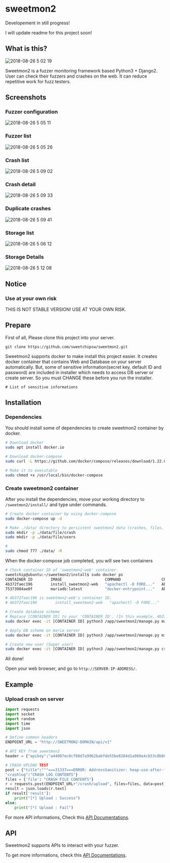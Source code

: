 # sweetmon2

Developement in still progress!

I will update readme for this project soon!

## What is this?

![2018-08-26 5 02 19](https://user-images.githubusercontent.com/14085555/44626103-fdc82e80-a951-11e8-98c7-8bd5f426c5b1.png)

Sweetmon2 is a fuzzer monitoring framework based Python3 + Django2. User can check their fuzzers and crashes on the web. It can reduce repetitive work for fuzz testers.

## Screenshots

### Fuzzer configuration

![2018-08-26 5 05 11](https://user-images.githubusercontent.com/14085555/44626127-69120080-a952-11e8-854b-78ac7a44fd5a.png)



### Fuzzer list

![2018-08-26 5 05 26](https://user-images.githubusercontent.com/14085555/44626128-69aa9700-a952-11e8-8a9c-49f5903a3317.png)



### Crash list

![2018-08-26 5 09 02](https://user-images.githubusercontent.com/14085555/44626172-f81f1880-a952-11e8-9043-6c17abaca62b.png)



### Crash detail

![2018-08-26 5 09 33](https://user-images.githubusercontent.com/14085555/44626170-f35a6480-a952-11e8-9acc-46f154eeb63d.png)



### Duplicate crashes

![2018-08-26 5 09 41](https://user-images.githubusercontent.com/14085555/44626182-200e7c00-a953-11e8-80b0-df662d9ed205.png)



### Storage list

![2018-08-26 5 06 12](https://user-images.githubusercontent.com/14085555/44626171-f6edeb80-a952-11e8-8aaa-09d4b4835be7.png)



### Storage Details

![2018-08-26 5 12 08](https://user-images.githubusercontent.com/14085555/44626188-39172d00-a953-11e8-9566-678ded58ddb6.png)



## Notice

### Use at your own risk

THIS IS NOT STABLE VERSION! USE AT YOUR OWN RISK.

## Prepare

First of all, Please clone this project into your server.

```git clone https://github.com/sweetchipsw/sweetmon2.git```

Sweetmon2 supports docker to make install this project easier. It creates docker container that contains Web and Database on your server automatically. But, some of sensitive information(secret key, default ID and password) are included in installer which needs to access DB server or create server. So you must CHANGE these before you run the installer.

```
# List of sensitive informations

```



## Installation

### Dependencies

You should install some of dependencies to create sweetmon2 container by docker.

```bash
# Download docker
sudo apt install docker.io

# Download docker-compose
sudo curl -L https://github.com/docker/compose/releases/download/1.22.0/docker-compose-$(uname -s)-$(uname -m) -o /usr/local/bin/docker-compose

# Make it to executable
sudo chmod +x /usr/local/bin/docker-compose
```

### Create sweetmon2 container 

After you install the dependencies, move your working directory to ```/sweetmon2/install/``` and type under commands.

```bash
# Create docker container by using docker-compose
sudo docker-compose up -d

# Make ./data/ directory to persistent sweetmon2 data (crashes, files, etc)
sudo mkdir -p ./data/file/crash
sudo mkdir -p ./data/file/users

# 
sudo chmod 777 ./data/ -R
```

When the docker-compose job completed, you will see two containers

```bash
# Check container ID of 'sweetmon2-web' container.
sweetchip@ubuntu:~/sweetmon2/install$ sudo docker ps
CONTAINER ID        IMAGE                   COMMAND                  CREATED              STATUS              PORTS                         NAMES
4b372faec196        install_sweetmon2-web   "apachectl -D FORE..."   About a minute ago   Up About a minute   0.0.0.0:80->80/tcp, 443/tcp   sweetmon2-web
75373984ae0f        mariadb:latest          "docker-entrypoint..."   About a minute ago   Up About a minute   3306/tcp                      sweetmon2-db

# 4b372faec196 is sweetmon2-web's container ID.
# 4b372faec196        install_sweetmon2-web   "apachectl -D FORE..."   About a minute ago   Up About a minute   0.0.0.0:80->80/tcp, 443/tcp   sweetmon2-web

# Create database scheme
# Replace [CONTAINER ID] to your 'CONTAINER ID'. (In this example, 4b372faec196 is valid value.)
sudo docker exec -it [CONTAINER ID] python3 /app/sweetmon2/manage.py makemigrations

# Apply DB scheme on maria server
sudo docker exec -it [CONTAINER ID] python3 /app/sweetmon2/manage.py migrate

# Create new user (Super user)
sudo docker exec -it [CONTAINER ID] python3 /app/sweetmon2/manage.py createsuperuser
```

All done!

Open your web browser, and go to ```http://SERVER-IP-ADDRESS/```.

## Example

### Upload crash on server

```python
import requests
import socket
import random
import time
import json

# Define common headers
ENDPOINT_URL = "http://SWEETMON2-DOMAIN/api/v1"

# API KEY from sweetmon2
header = {"apikey":"a44087ec8cf60d7a9962babfde55be8284d1a966e4cb53c8b60978f427ae7c85"}

# CRASH UPLOAD TEST
post = {"title":"""===31337===ERROR: AddressSanitizer: heap-use-after-free on address 0x60700000dfb5 at pc 0x45917b bp 0x7fff4490c700 sp 0x7fff4490c6f8 READ of size 1 at 0x60700000dfb5 thread T0""",
"crashlog":"CRASH LOG CONTENTS"}
files = {'file': "CRASH FILE CONTENTS"}
r = requests.post(ENDPOINT_URL+"/crash/upload", files=files, data=post, headers=header)
result = json.loads(r.text)
if result['result']:
    print("[*] Upload : Success")
else:
    print("[*] Upload : Fail")
```

For more API informations, Check this [API Documentations](https://github.com/sweetchipsw/sweetmon2/blob/master/API_DOCS.md).

## API

Sweetmon2 supports APIs to interact with your fuzzer.

To get more informations, check this [API Documentations](https://github.com/sweetchipsw/sweetmon2/blob/master/API_DOCS.md).